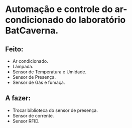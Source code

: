 # Automação e controle do ar-condicionado do laboratório BatCaverna.

## Feito:
- Ar condicionado.
- Lâmpada.
- Sensor de Temperatura e Umidade.
- Sensor de Presença.
- Sensor de Gás e fumaça.

## A fazer:
- Trocar biblioteca do sensor de presença.
- Sensor de corrente.
- Sensor RFID.
